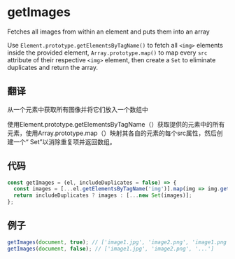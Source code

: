 # getImages

Fetches all images from within an element and puts them into an array

Use `Element.prototype.getElementsByTagName()` to fetch all `<img>` elements inside the provided element, `Array.prototype.map()` to map every `src` attribute of their respective `<img>` element, then create a `Set` to eliminate duplicates and return the array.

## 翻译

从一个元素中获取所有图像并将它们放入一个数组中

使用Element.prototype.getElementsByTagName（）获取提供的元素中的所有<img>元素，使用Array.prototype.map（）映射其各自的<img>元素的每个src属性，然后创建一个“ Set”以消除重复项并返回数组。

## 代码

```js
const getImages = (el, includeDuplicates = false) => {
  const images = [...el.getElementsByTagName('img')].map(img => img.getAttribute('src'));
  return includeDuplicates ? images : [...new Set(images)];
};
```

## 例子

```js
getImages(document, true); // ['image1.jpg', 'image2.png', 'image1.png', '...']
getImages(document, false); // ['image1.jpg', 'image2.png', '...']
```
